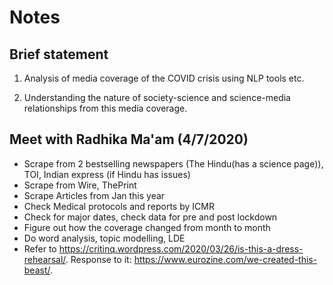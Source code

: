 # Notes

## Brief statement
1) Analysis of media coverage of the COVID crisis using NLP tools etc.

2) Understanding the nature of society-science and science-media relationships from this media coverage.

## Meet with Radhika Ma'am (4/7/2020)

* Scrape from 2 bestselling newspapers (The Hindu(has a science page)), TOI, Indian express (if Hindu has issues)
* Scrape from Wire, ThePrint
* Scrape Articles from Jan this year
* Check Medical protocols and reports by ICMR
* Check for major dates, check data for pre and post lockdown
* Figure out how the coverage changed from month to month
* Do word analysis, topic modelling, LDE 
* Refer to https://critinq.wordpress.com/2020/03/26/is-this-a-dress-rehearsal/. Response to it: https://www.eurozine.com/we-created-this-beast/. 